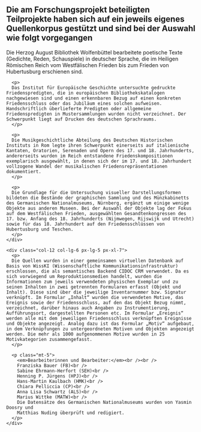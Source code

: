 <div class="breakout">
  <div class="blue-bar bg-gray py-5 py-xl-6 mb-5 d-flex align-items-center">
    <div class="container">
      <h2>
        Die am Forschungsprojekt beteiligten Teilprojekte haben sich auf ein jeweils eigenes Quellenkorpus gestützt und sind bei der Auswahl wie folgt vorgegangen
      </h2>
    </div>
  </div>
</div>

<div class="breakout-lg">
  <div class="row mx-lg-1 my-lg-5">
    <div class="col-12 col-lg-6 px-lg-5 px-xl-7">
      <p>
      Die Herzog August Bibliothek Wolfenbüttel bearbeitete poetische Texte (Gedichte, Reden, Schauspiele) in deutscher Sprache, die im Heiligen Römischen Reich vom Westfälischen Frieden bis zum Frieden von Hubertusburg erschienen sind.
      </p>

      <p>
      Das Institut für Europäische Geschichte untersuchte gedruckte Friedenspredigten, die in europäischen Bibliothekskatalogen nachgewiesen sind und einen erkennbaren Bezug auf einen konkreten Friedensschluss oder das Jubiläum eines solchen aufweisen. Handschriftlich überlieferte Predigten oder allgemeine Friedenspredigten in Mustersammlungen wurden nicht verzeichnet. Der Schwerpunkt liegt auf Drucken des deutschen Sprachraums.
      </p>

      <p>
      Die Musikgeschichtliche Abteilung des Deutschen Historischen Instituts in Rom legte ihren Schwerpunkt einerseits auf italienische Kantaten, Oratorien, Serenaden und Opern des 17. und 18. Jahrhunderts, andererseits wurden im Reich entstandene Friedenskompositionen exemplarisch ausgewählt, in denen sich der im 17. und 18. Jahrhundert vollzogene Wandel der musikalischen Friedensrepräsentationen dokumentiert.
      </p>

      <p>
      Die Grundlage für die Untersuchung visueller Darstellungsformen bildeten die Bestände der graphischen Sammlung und des Münzkabinetts des Germanischen Nationalmuseums, Nürnberg, ergänzt um einige wenige Objekte aus anderen Museen. Bei der Auswahl der Objekte lag der Fokus auf dem Westfälischen Frieden, ausgewählten Gesandtenkongressen des 17. bzw. Anfang des 18. Jahrhunderts (Nijmwegen, Rijswijk und Utrecht) sowie für das 18. Jahrhundert auf den Friedensschlüssen von Hubertusburg und Teschen.
      </p>
    </div>

    <div class="col-12 col-lg-6 px-lg-5 px-xl-7">
      <p>
      Die Quellen wurden in einer gemeinsamen virtuellen Datenbank auf Basis von WissKI (Wissenschaftliche Kommunikationsinfrastruktur) erschlossen, die als semantisches Backend CIDOC CRM verwendet. Da es sich vorwiegend um Reproduktionsmedien handelt, wurden die Informationen zum jeweils verwendeten physischen Exemplar und zu seinen Inhalten in zwei getrennten Formularen erfasst (Objekt und Inhalt). Diese sind über die jeweilige Inventarnummer bzw. Signatur verknüpft. Im Formular „Inhalt“ wurden die verwendeten Motive, das Ereignis sowie der Friedensschluss, auf den das Objekt Bezug nimmt, verzeichnet, darüber hinaus auch Angaben zu Instrumentierung, Aufführungsort, dargestellten Personen etc. Im Formular „Ereignis“ werden alle mit dem jeweiligen Friedensschluss verknüpften Ereignisse und Objekte angezeigt. Analog dazu ist das Formular „Motiv“ aufgebaut, in dem Verknüpfungen zu untergeordneten Motiven und Objekten angezeigt werden. Die mehr als 1000 aufgenommenen Motive wurden in 25 Motivkategorien zusammengefasst.
      </p>

      <p class="mt-5">
        <em>Bearbeiterinnen und Bearbeiter:</em><br /><br />
        Franziska Bauer (FB)<br />
        Sabine Ehrmann-Herfort (SEH)<br />
        Henning P. Jürgens (HPJ)<br />
        Hans-Martin Kaulbach (HMK)<br />
        Chiara Pelliccia (CP)<br />
        Anna Lisa Schwartz (ALS)<br />
        Marius Wittke (MATW)<br />
        Die Datensätze des Germanischen Nationalmuseums wurden von Yasmin Doosry und
        Matthias Nuding überprüft und redigiert.
      </p>
    </div>
  </div>
</div>